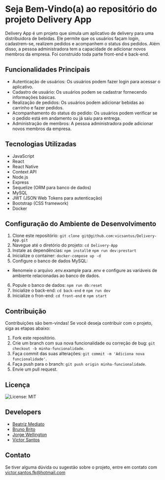 # Seja Bem-Vindo(a) ao repositório do projeto Delivery App

Delivery App é um projeto que simula um aplicativo de delivery para uma distribuidora de bebidas. Ele permite que os usuários façam login, cadastrem-se, realizem pedidos e acompanhem o status dos pedidos. Além disso, a pessoa administradora tem a capacidade de adicionar novos membros da empresa. Foi construido toda parte front-end e back-end.

## Funcionalidades Principais
- Autenticação de usuários: Os usuários podem fazer login para acessar o aplicativo.
- Cadastro de usuário: Os usuários podem se cadastrar fornecendo informações básicas.
- Realização de pedidos: Os usuários podem adicionar bebidas ao carrinho e fazer pedidos.
- Acompanhamento do status do pedido: Os usuários podem verificar se o pedido está em andamento ou já saiu para entrega.
- Administração de membros: A pessoa administradora pode adicionar novos membros da empresa.

## Tecnologias Utilizadas

- JavaScript
- React
- React Native
- Context API
- Node.js
- Express
- Sequelize (ORM para banco de dados)
- MySQL
- JWT (JSON Web Tokens para autenticação)
- Bootstrap (CSS framework)
- Docker

## Configuração do Ambiente de Desenvolvimento

1. Clone este repositório: `git clone git@github.com:vicsantus/Delivery-App.git`
2. Navegue até o diretório do projeto: `cd Delivery-App`
3. Instale as dependências: `npm install`e `npm run dev:prestart`
4. Inicialize o container: `docker-compose up -d`
5. Configure o banco de dados MySQL:
 - Renomeie o arquivo .env.example para .env e configure as variáveis de ambiente relacionadas ao banco de dados.
6. Popule o banco de dados: `npm run db:reset`
7. Inicialize o back-end: `cd back-end` e `npm run dev`
8. Inicialize o fron-end: `cd front-end` e `npm start`

## Contribuição

Contribuições são bem-vindas! Se você deseja contribuir com o projeto, siga as etapas abaixo:

1. Fork este repositório.
2. Crie um branch com sua nova funcionalidade ou correção de bug: `git checkout -b minha-funcionalidade`.
3. Faça commit das suas alterações: `git commit -m 'Adiciona nova funcionalidade'`.
4. Faça push para o branch: `git push origin minha-funcionalidade`.
5. Envie um pull request.

## Licença

![License: MIT](https://img.shields.io/badge/License-MIT-yellow.svg)

## Developers

- <a href = "https://github.com/bmediato">Beatriz Mediato</a>
- <a href = "https://github.com/brunosbrito">Bruno Brito</a>
- <a href = "https://github.com/Cozmu">Jorge Wellington</a>
- <a href = "https://github.com/vicsantus">Victor Santos</a>

## Contato

Se tiver alguma dúvida ou sugestão sobre o projeto, entre em contato com <a href = "mailto:victor.santos.fk@hotmail.com">victor.santos.fk@hotmail.com</a>

